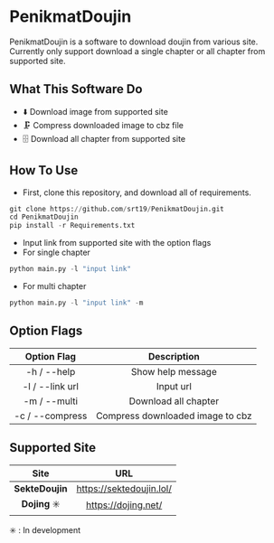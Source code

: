# PenikmatDoujin

PenikmatDoujin is a software to download doujin from various site.
Currently only support download a single chapter or all chapter from supported site.

## What This Software Do

- ⬇️ Download image from supported site
- 🗜️ Compress downloaded image to cbz file
- 🗄️ Download all chapter from supported site

## How To Use

- First, clone this repository, and download all of requirements.

```python
git clone https://github.com/srt19/PenikmatDoujin.git
cd PenikmatDoujin
pip install -r Requirements.txt
```

- Input link from supported site with the option flags
- For single chapter

```python
python main.py -l "input link"
```

- For multi chapter

```python
python main.py -l "input link" -m
```

## Option Flags

| Option Flag | Description |
| :-: | :-: |
| -h / --help | Show help message |
| -l / --link url | Input url |
| -m / --multi | Download all chapter |
| -c / --compress | Compress downloaded image to cbz|

## Supported Site

| Site | URL |
| :-: | :-: |
| **SekteDoujin** | <https://sektedoujin.lol/>|
| **Dojing** ✳️ | <https://dojing.net/> |

✳️ : In development
